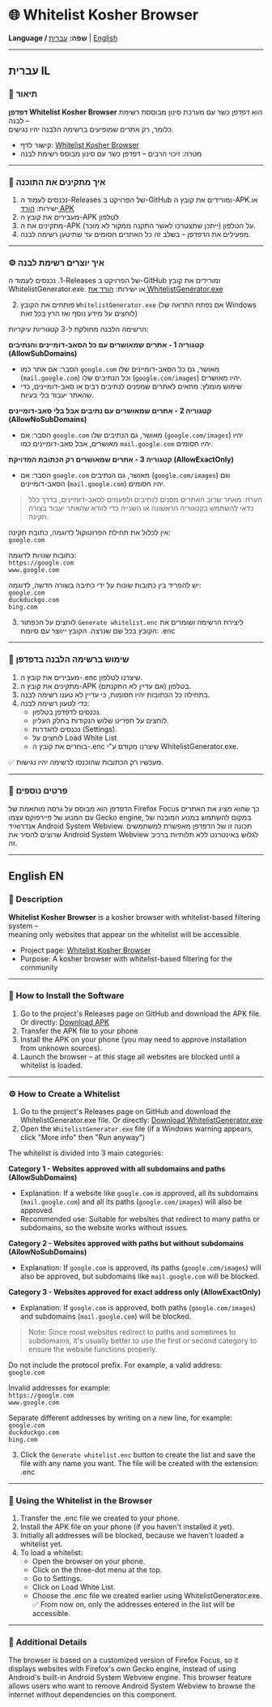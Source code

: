 # 🌐 Whitelist Kosher Browser  

**Language / שפה:** [עברית](#עברית-il) | [English](#english-en)

---

## עברית IL

### 📖 תיאור
**דפדפן Whitelist Kosher Browser** הוא דפדפן כשר עם מערכת סינון מבוססת רשימת לבנה –  
כלומר, רק אתרים שמופיעים ברשימה הלבנה יהיו נגישים.  

- קישור לדף: [Whitelist Kosher Browser](https://github.com/JackKahunaLaguna25/WhitelistKosherBrowser/)  
- מטרה: זיכוי הרבים – דפדפן כשר עם סינון מבוסס רשימת לבנה  

---

### 💾 איך מתקינים את התוכנה
1. נכנסים לעמוד ה-Releases של הפרויקט ב-GitHub ומורידים את קובץ ה-APK.או ישירות: [הורד APK](https://github.com/JackKahunaLaguna25/WhitelistKosherBrowser/releases/download/v0.0.1/WhitelistKosherBrowser.apk) 
2. מעבירים את קובץ ה-APK לטלפון
3. מתקינים את ה-APK על הטלפון (ייתכן שתצטרכו לאשר התקנה ממקור לא מוכר).  
4. מפעילים את הדפדפן – בשלב זה כל האתרים חסומים עד שתיטען רשימה לבנה.  

---
   
### ⚙️ איך יוצרים רשימת לבנה

‏1. נכנסים לעמוד ה-Releases של הפרויקט ב-GitHub ומורידים את קובץ WhitelistGenerator.exe.
או ישירות: [הורד את WhitelistGenerator.exe](https://github.com/JackKahunaLaguna25/WhitelistKosherBrowser/releases/download/v0.0.1/WhitelistGenerator.exe)

2. פותחים את הקובץ `WhitelistGenerator.exe` (אם נפתח התראה של  Windows לוחצים על מידע נוסף ואז הרץ בכל זאת)

הרשימה הלבנה מחולקת ל-3 קטגוריות עיקריות:

**קטגוריה 1 - אתרים שמאושרים עם כל הסאב-דומיינים והנתיבים (AllowSubDomains)**  
- הסבר: אם אתר כמו `google.com` מאושר, גם כל הסאב-דומיינים שלו (`mail.google.com`) וכל הנתיבים שלו (`google.com/images`) יהיו מאושרים.  
- שימוש מומלץ: מתאים לאתרים שמפנים לנתיבים רבים או סאב-דומיינים, כדי שהאתר יעבוד בלי בעיות.
  
 **קטגוריה 2 - אתרים שמאושרים עם נתיבים אבל בלי סאב-דומיינים (AllowNoSubDomains)**  
- הסבר: אם `google.com` מאושר, גם הנתיבים שלו (`google.com/images`) יהיו מאושרים, אבל סאב-דומיינים כמו `mail.google.com` יהיו חסומים.

**קטגוריה 3 - אתרים שמאושרים רק הכתובת המדויקת (AllowExactOnly)**  
- הסבר: אם `google.com` מאושר, גם הנתיבים (`google.com/images`) וגם הסאב-דומיינים (`mail.google.com`) יהיו חסומים.

> הערה: מאחר שרוב האתרים מפנים לנתיבים ולפעמים לסאב-דומיינים, בדרך כלל כדאי להשתמש בקטגוריה הראשונה או השנייה כדי לוודא שהאתר יעבוד בצורה תקינה.

אין לכלול את תחילת הפרוטוקול לדוגמה, כתובת תקינה:  
`google.com`

כתובות שגויות לדוגמה:  
`https://google.com`  
`www.google.com`

יש להפריד בין כתובות שונות על ידי כתיבה בשורה חדשה, לדוגמה:  
`google.com`  
`duckduckgo.com`  
`bing.com`

3. לוחצים על הכפתור `Generate whitelist.enc` ליצירת הרשימה ושומרים את הקובץ בכל שם שנרצה.
   הקובץ ייווצר עם סיומת: .enc  


---

### 📱 שימוש ברשימה הלבנה בדפדפן
1. מעבירים את קובץ ה-.enc שיצרנו לטלפון.  
2. מתקינים את קובץ ה-APK בטלפון (אם עדיין לא התקנתם).  
3. בתחילה כל הכתובות יהיו חסומות, כי עדיין לא טענו רשימה לבנה.  
4. כדי לטעון רשימה לבנה:  
   - נכנסים לדפדפן בטלפון.  
   - לוחצים על תפריט שלוש הנקודות בחלק העליון.  
   - נכנסים להגדרות (Settings).  
   - לוחצים על Load White List.  
   - בוחרים את קובץ ה-.enc שיצרנו מקודם ע"י WhitelistGenerator.exe.  

✅ מעכשיו רק הכתובות שהוכנסו לרשימה יהיו נגישות.

---

### 📖 פרטים נוספים

הדפדפן הוא מבוסס על גרסה מותאמת של Firefox Focus כך שהוא מציג את האתרים עם המנוע של פיירפוקס עצמו Gecko engine, במקום להשתמש במנוע המובנה של אנדרואיד Android System Webview. תכונה זו של הדפדפן מאפשרת למשתמשים שרוצים להסיר את Android System Webview לגלוש באינטרנט ללא תלותיות ברכיב זה.

---






## English EN
### 📖 Description
**Whitelist Kosher Browser** is a kosher browser with whitelist-based filtering system –  
meaning only websites that appear on the whitelist will be accessible.  
- Project page: [Whitelist Kosher Browser](https://github.com/JackKahunaLaguna25/WhitelistKosherBrowser/)  
- Purpose: A kosher browser with whitelist-based filtering for the community  
---
### 💾 How to Install the Software
1. Go to the project's Releases page on GitHub and download the APK file. Or directly: [Download APK](https://github.com/JackKahunaLaguna25/WhitelistKosherBrowser/releases/download/v0.0.1/WhitelistKosherBrowser.apk) 
2. Transfer the APK file to your phone
3. Install the APK on your phone (you may need to approve installation from unknown sources).  
4. Launch the browser – at this stage all websites are blocked until a whitelist is loaded.  
---
   
### ⚙️ How to Create a Whitelist
1. Go to the project's Releases page on GitHub and download the WhitelistGenerator.exe file.
Or directly: [Download WhitelistGenerator.exe](https://github.com/JackKahunaLaguna25/WhitelistKosherBrowser/releases/download/v0.0.1/WhitelistGenerator.exe)
2. Open the `WhitelistGenerator.exe` file (if a Windows warning appears, click "More info" then "Run anyway")

The whitelist is divided into 3 main categories:

**Category 1 - Websites approved with all subdomains and paths (AllowSubDomains)**  
- Explanation: If a website like `google.com` is approved, all its subdomains (`mail.google.com`) and all its paths (`google.com/images`) will also be approved.  
- Recommended use: Suitable for websites that redirect to many paths or subdomains, so the website works without issues.
  
**Category 2 - Websites approved with paths but without subdomains (AllowNoSubDomains)**  
- Explanation: If `google.com` is approved, its paths (`google.com/images`) will also be approved, but subdomains like `mail.google.com` will be blocked.

**Category 3 - Websites approved for exact address only (AllowExactOnly)**  
- Explanation: If `google.com` is approved, both paths (`google.com/images`) and subdomains (`mail.google.com`) will be blocked.

> Note: Since most websites redirect to paths and sometimes to subdomains, it's usually better to use the first or second category to ensure the website functions properly.

Do not include the protocol prefix. For example, a valid address:  
`google.com`

Invalid addresses for example:  
`https://google.com`  
`www.google.com`

Separate different addresses by writing on a new line, for example:  
`google.com`  
`duckduckgo.com`  
`bing.com`

3. Click the `Generate whitelist.enc` button to create the list and save the file with any name you want.
   The file will be created with the extension: .enc  
---
### 📱 Using the Whitelist in the Browser
1. Transfer the .enc file we created to your phone.  
2. Install the APK file on your phone (if you haven't installed it yet).  
3. Initially all addresses will be blocked, because we haven't loaded a whitelist yet.  
4. To load a whitelist:  
   - Open the browser on your phone.  
   - Click on the three-dot menu at the top.  
   - Go to Settings.  
   - Click on Load White List.  
   - Choose the .enc file we created earlier using WhitelistGenerator.exe.
✅ From now on, only the addresses entered in the list will be accessible.
---
### 📖 Additional Details
The browser is based on a customized version of Firefox Focus, so it displays websites with Firefox's own Gecko engine, instead of using Android's built-in Android System Webview engine. This browser feature allows users who want to remove Android System Webview to browse the internet without dependencies on this component.
